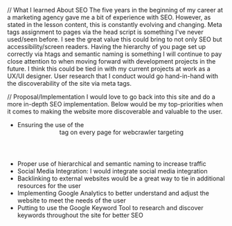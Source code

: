// What I learned About SEO
The five years in the beginning of my career at a marketing agency gave me a bit of experience with SEO. However, as stated in the lesson content, this is constantly evolving and changing. Meta tags assignment to pages via the head script is something I've never used/seen before. I see the great value this could bring to not only SEO but accessibility/screen readers. Having the hierarchy of you page set up correctly via htags and semantic naming is something I will continue to pay close attention to when moving forward with development projects in the future. I think this could be tied in with my current projects at work as a UX/UI designer. User research that I conduct would go hand-in-hand with the discoverability of the site via meta tags.   

// Proposal/Implementation
I would love to go back into this site and do a more in-depth SEO implementation. Below would be my top-priorities when it comes to making the website more discoverable and valuable to the user.  

- Ensuring the use of the <header> tag on every page for webcrawler targeting 
- Proper use of hierarchical and semantic naming to increase traffic
- Social Media Integration: I would integrate social media integration
- Backlinking to external websites would be a great way to tie in additional resources for the user
- Implementing Google Analytics to better understand and adjust the website to meet the needs of the user
- Putting to use the Google Keyword Tool to research and discover keywords throughout the site for better SEO


